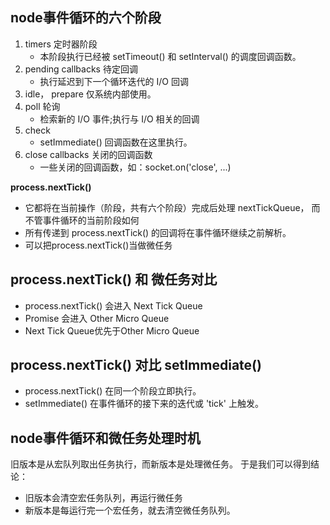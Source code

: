 ## node事件循环的六个阶段
1. timers 定时器阶段
   - 本阶段执行已经被 setTimeout() 和 setInterval() 的调度回调函数。
2. pending callbacks 待定回调
   - 执行延迟到下一个循环迭代的 I/O 回调
3. idle， prepare 仅系统内部使用。
4. poll 轮询
   - 检索新的 I/O 事件;执行与 I/O 相关的回调
5. check
   - setImmediate() 回调函数在这里执行。
6. close callbacks 关闭的回调函数
   - 一些关闭的回调函数，如：socket.on('close', ...)

**process.nextTick()** 
- 它都将在当前操作（阶段，共有六个阶段）完成后处理 nextTickQueue， 而不管事件循环的当前阶段如何
- 所有传递到 process.nextTick() 的回调将在事件循环继续之前解析。
- 可以把process.nextTick()当做微任务

## process.nextTick() 和 微任务对比
- process.nextTick() 会进入 Next Tick Queue
- Promise 会进入 Other Micro Queue
- Next Tick Queue优先于Other Micro Queue

## process.nextTick() 对比 setImmediate()
- process.nextTick() 在同一个阶段立即执行。
- setImmediate() 在事件循环的接下来的迭代或 'tick' 上触发。

## node事件循环和微任务处理时机
旧版本是从宏队列取出任务执行，而新版本是处理微任务。
于是我们可以得到结论：
- 旧版本会清空宏任务队列，再运行微任务
- 新版本是每运行完一个宏任务，就去清空微任务队列。